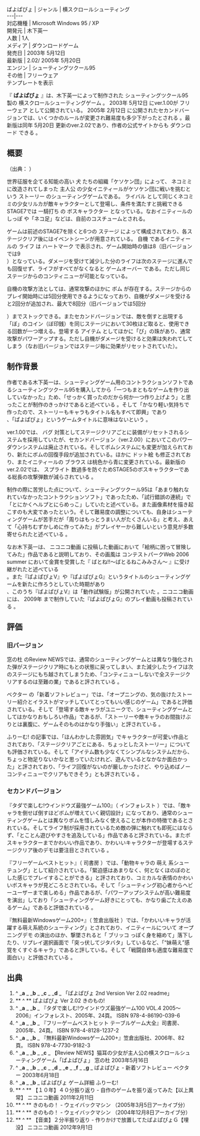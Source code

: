 ぱよぱぴょ  |  ジャンル  |  横スクロールシューティング   
---|---  
対応機種  |  Microsoft Windows  95  /  XP   
開発元  |  木下英一   
人数  |  1人   
メディア  |  ダウンロードゲーム   
発売日  |  2003年  5月12日   
最新版  |  2.02/  2005年  5月20日   
エンジン  |  シューティングツクール95   
その他  |  フリーウェア   
テンプレートを表示  
  
『 **ぱよぱぴょ** 』は、木下英一によって制作された  シューティングツクール95  製の  横スクロールシューティングゲーム  。  2003年
5月12日  にver.1.00が  フリーウェア  として公開されている。  2005年  2月12日
に公開されたセカンドバージョンでは、いくつかのルールが変更され難易度も多少下がったとされる    。最新版は同年  5月20日
更新のver.2.02であり、作者の公式サイトからも  ダウンロード  できる    。

##  概要  

（出典：                ）

世界征服を企てる知能の高い  犬  たちの組織「ケソケン団」によって、  ネコミミ  に改造されてしまった  主人公
の少女イニティールがケソケン団に戦いを挑むという  ストーリー  のシューティングゲームである。  ライバル
として同じくネコミミの少女リルカが敵キャラクターとして登場し、条件を満たすと挑戦できるSTAGE7では  一騎打ち  の  ボスキャラクター
となっている。なおイニティールの  しっぽ  や「ネコ足」などは、自前のコスチュームとされる。

ゲームは前述のSTAGE7を除くと6つの  ステージ  によって構成されており、各ステージクリア後にはイベントシーンが用意されている。  自機
であるイニティールの  ライフ  は  ハートマーク  で表示され、ゲーム開始時の値は8（旧バージョンでは9    
）となっている。ダメージを受けて減少した分のライフは次のステージに進んでも回復せず、ライフがすべてがなくなると  ゲームオーバー
である。ただし同じステージからのコンティニューが可能となっている。

自機の攻撃方法としては、通常攻撃のほかに  ボム
が存在する。ステージからのプレイ開始時には5回分使用できるようになっており、自機がダメージを受けると2回分が追加され、最大で8回分（旧バージョンでは5回分

）までストックできる。またセカンドバージョンでは、敵を倒すと出現する「ぼ」のコイン（ぼ印銭）を同じステージにおいて30枚ほど取ると、使用できる回数が一つ増える。登場する
アイテム
としてほかに「ぴ」の珠があり、通常攻撃がパワーアップする。ただし自機がダメージを受けると効果は失われてしてしまう（なお旧バージョンではステージ毎に効果がリセットされていた）。

##  制作背景  

作者である木下英一は、シューティングゲーム用のコントラクションソフトであるシューティングツクール95を購入してから「一つもまともなゲームを作り出していなかった」ため、「せっかく買ったのだから何か一つ作り上げよう」と思ったことが制作のきっかけであると述べている
  。そして「かなり軽い気持ちで作ったので、ストーリーもキャラもタイトル名もすべて即興」であり  
、「ぱよぱぴょ」というゲームタイトルに意味はないという    。

ver.1.00では、  バグ
対策としてステージクリアごとに装備がリセットされるシステムを採用していたが、セカンドバージョン（ver.2.00）においてこのパワーダウンシステムは廃止されている。そしてボムシステムにも変更が加えられており、新たにボムの回復手段が追加されている。ほかに
ドット絵  も修正されており、またイニティールの  ブラウス  は桃色から青に変更されている。最新版のver.2.02では、  スプライト
数過多を防ぐためSTAGE5のボスキャラクターである総長の攻撃弾数が減らされている    。

制作の際に苦労した点について、シューティングツクール95は「あまり触れなれていなかったコントラクションソフト」であったため、「試行錯誤の連続」で「とにかくヘルプとにらめっこ」していたと述べている。また画像素材を描き起こすのも大変であったという。そして難易度の調整についても、自身はシューティングゲームが苦手だが「周りはもっとうまい人がたくさんいる」と考え、あえて「心持ちむずかしめに作ってみた」がプレイヤーから難しいという意見が多数寄せられたと述べている
  。

なお木下英一は、  ニコニコ動画  に投稿した動画において「絵柄に困って冒険してみた」作品であると説明しており、その画風は  コンテストパークWeb
2006 summer  において金賞を受賞した『  ばとね!!〜ばとるねこみみさん〜  』に受け継がれたと述べている  
。また『ぱよぱぴょV』や『ぱよぱぴょG』というタイトルのシューティングゲームを新たに作ろうとしていた時期があり  
、このうち『ぱよぱぴょV』は「動作試験版」が公開されていた    。ニコニコ動画には、  2009年
まで制作していた『ぱよぱぴょG』のプレイ動画も投稿されている    。

##  評価  

###  旧バージョン  

窓の杜  のReview
NEWSでは、通常のシューティングゲームとは異なり強化された弾がステージクリア時にもとの状態に戻ってしまい、また減少したライフは次のステージにもち越されてしまうため、「コンティニューしないで全ステージクリアするのは至難の業」であると評されている
  。

ベクター
の「新着ソフトレビュー」では、「オープニングの、気の抜けたストーリー紹介とイラストがマッチしていてとってもいい感じのゲーム」であると評価されている。そして「登場する敵キャラがユニークで、シューティングゲームとしてはかなりおもしろい作品」であるが、「ストーリーや敵キャラのお間抜けぶりとは裏腹に、ゲームそのものはかなり手強い」と評されている
  。

ふりーむ!
の記事では、「ほんわかした雰囲気」でキャラクターが可愛い作品とされており、「ステージクリアごとにある、ちょっとしたストーリー」についても評価されている。そして「アイテム数も少なくてシンプルなシステムだから、ちょっと物足りないかなと思っていたけれど、遊んでいるとなかなか面白かった」と評されており、「ライフ回復がないのが厳しかったけど、やり込めばノーコンティニューでクリアもできそう」とも評されている
  。

###  セカンドバージョン  

『タダで楽しむ!ウインドウズ最強ゲーム100』（  インフォレスト
）では、「敵キャラを倒せば倒すほどボムが増えていく親切設計」になっており、通常のシューティングゲームとは異なりボムを惜しみなく使えることが本作の特徴であるとされている。そしてライフ制が採用されているため敵の弾に触れても即死にはならず、「とことん遊びやすさを追及している」作品であると評されている。またボスキャラクターまでかわいい作品であり、かわいいキャラクターが登場するステージクリア後のデモは要注目とされている
  。

『フリーゲームベストヒット』（  司書房  ）では、「動物キャラの  萌え
系シューテュング」として紹介されている。「緊迫感はあまりなく、何となくほのぼのとした感じでプレイすることができる」と評されており、コミカルな表情のかわいいボスキャラが見どころとされている。そして「シューティング初心者からヘビーユーザーまで楽しめる」作品であるが、「パワーアップシステムが高い難易度を演出」しており「シューティングゲーム好きにとっても、かなり歯ごたえのあるゲーム」であると評価されている
  。

『無料最新Windowsゲーム200+』（  笠倉出版社  ）では、「かわいいキャラが活躍する萌え系統のシューティング」とされており、イニティールについて
オープニングデモ  の演出のほか、撃墜されると「  ブリッコ
っぽく身を縮めて」落下したり、リプレイ選択画面で「突っ伏してジタバタ」しているなど、「“妹萌え”感覚をくすぐるキャラ」であると評している。そして「戦闘自体も適度な難易度で面白い」と評価されている
  。

##  出典  

  1. ^  _**a** _ _**b** _ _**c** _ _**d** _ 「ぱよぱぴょ 2nd Version Ver 2.02 readme」 
  2. ** ^  ** ぱよぱぴょ Ver 2.02  きのもの! 
  3. ^  _**a** _ _**b** _ 『タダで楽しむ!ウインドウズ最強ゲーム100 VOL.4 2005～2006』インフォレスト、2005年、24頁。  ISBN 978-4-86190-039-6 
  4. ^  _**a** _ _**b** _ 『フリーゲームベストヒット テーブルゲーム大全』司書房、2005年、24頁。  ISBN 978-4-8128-1237-2 
  5. ^  _**a** _ _**b** _ 『無料最新Windowsゲーム200+』笠倉出版社、2006年、82頁。  ISBN 978-4-7730-9182-3 
  6. ^  _**a** _ _**b** _ _**c** _ 【Review NEWS】猫耳の少女が主人公の横スクロールシューティングゲーム「ぱよぱぴょ」  窓の杜 2003年5月16日 
  7. ^  _**a** _ _**b** _ _**c** _ _**d** _ _**e** _ _**f** _ _**g** _ ぱよぱぴょ - 新着ソフトレビュー  ベクター 2003年6月18日 
  8. ^  _**a** _ _**b** _ ぱよぱぴょ ゲーム詳細  ふりーむ! 
  9. ** ^  ** 【１０年】４０分振り返り - 自作のゲームを振り返ってみた【以上異常】  ニコニコ動画 2011年2月11日 
  10. ** ^  ** きのもの！  \-  ウェイバックマシン  （2005年3月5日アーカイブ分） 
  11. ** ^  ** きのもの！  \-  ウェイバックマシン  （2004年12月8日アーカイブ分） 
  12. ** ^  ** 【音楽】２分半振り返り - 作りかけで放置してたぱよぱぴょＧ【埋没】  ニコニコ動画 2012年9月1日 

